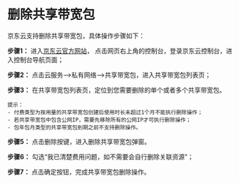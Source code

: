 # 删除共享带宽包

京东云支持删除共享带宽包，具体操作步骤如下：

**步骤1：** 进入[京东云官方网站](https://www.jdcloud.com/)， 点击网页右上角的控制台，登录京东云控制台，进入控制台导航页面；

**步骤2：** 点击云服务-->私有网络-->共享带宽包，进入共享带宽包列表页；

**步骤3：** 在共享带宽包列表页，定位到您需要删除的单个或者多个共享带宽包。
```
提示：
- 付费类型为按用量的共享带宽包创建后使用时长未超过1个月不能执行删除操作；
- 若共享带宽包中包含公网IP，需要先移除所有的公网IP才可执行删除操作；
- 包年包月类型的共享带宽包到期之前不支持删除操作。
```
**步骤5：** 点击删除按键，进入删除共享带宽包弹窗。

**步骤6：** 勾选“我已清楚费用问题，如不需要会自行删除关联资源”；

**步骤7：** 点击确定按钮，完成共享带宽包删除操作。

